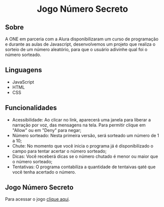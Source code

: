 <h1 align="center"> Jogo Número Secreto </h1>


## Sobre
A ONE em parceria com a Alura disponibilizaram um curso de programação e durante as aulas de Javascript, desenvolvemos um projeto que realiza o sorteio de um número aleatório, para que o usuário adivinhe qual foi o número sorteado. 


## Linguagens 

- JavaScript
- HTML
- CSS


## Funcionalidades

- Acessibilidade: Ao clicar no link, aparecerá uma janela para liberar a narração por voz, das mensagens na tela. Para permitir clique em "Allow" ou em "Deny" para negar;
- Número sorteado: Nesta primeira versão, será sorteado um número de 1 a 10;
- Chute: No momento que você inicia o programa já é disponibilizado o campo para tentar acertar o número sorteado;
- Dicas: Você receberá dicas se o número chutado é menor ou maior que o número sorteado;
- Tentativas: O programa contabiliza a quantidade de tentaivas qaté que você tenha acertado o número.
  


## Jogo Número Secreto


Para acessar o jogo [clique aqui](https://jogo-one-khaki.vercel.app/).
